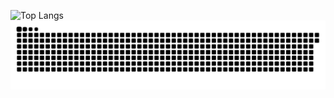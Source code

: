 ![Top Langs](https://github-readme-stats.vercel.app/api/top-langs/?username=NOS-AE&layout=compact&theme=tokyonight)
<picture>
  <source media="(prefers-color-scheme: dark)" srcset="https://raw.githubusercontent.com/NOS-AE/NOS-AE/output/github-contribution-grid-snake-dark.svg">
  <source media="(prefers-color-scheme: light)" srcset="https://raw.githubusercontent.com/NOS-AE/NOS-AE/output/github-contribution-grid-snake.svg">
  <img alt="github contribution grid snake animation" src="https://raw.githubusercontent.com/NOS-AE/NOS-AE/output/github-contribution-grid-snake.svg">
</picture>


